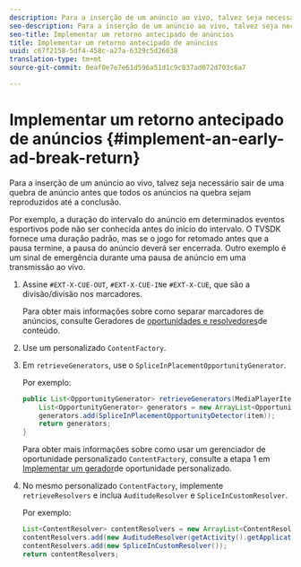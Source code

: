 ```yaml
---
description: Para a inserção de um anúncio ao vivo, talvez seja necessário sair de uma quebra de anúncio antes que todos os anúncios na quebra sejam reproduzidos até a conclusão.
seo-description: Para a inserção de um anúncio ao vivo, talvez seja necessário sair de uma quebra de anúncio antes que todos os anúncios na quebra sejam reproduzidos até a conclusão.
seo-title: Implementar um retorno antecipado de anúncios
title: Implementar um retorno antecipado de anúncios
uuid: c67f2158-5df4-458c-a27a-6329c5d26638
translation-type: tm+mt
source-git-commit: 0eaf0e7e7e61d596a51d1c9c837ad072d703c6a7

---
```



# Implementar um retorno antecipado de anúncios {#implement-an-early-ad-break-return}

Para a inserção de um anúncio ao vivo, talvez seja necessário sair de uma quebra de anúncio antes que todos os anúncios na quebra sejam reproduzidos até a conclusão.

Por exemplo, a duração do intervalo do anúncio em determinados eventos esportivos pode não ser conhecida antes do início do intervalo. O TVSDK fornece uma duração padrão, mas se o jogo for retomado antes que a pausa termine, a pausa do anúncio deverá ser encerrada. Outro exemplo é um sinal de emergência durante uma pausa de anúncio em uma transmissão ao vivo.

1. Assine `#EXT-X-CUE-OUT`, `#EXT-X-CUE-IN`e `#EXT-X-CUE`, que são a divisão/divisão nos marcadores.

   Para obter mais informações sobre como separar marcadores de anúncios, consulte Geradores de [oportunidades e resolvedores](../../ad-insertion/content-resolver/c-psdk-android-2.7-content-resolver-about.md)de conteúdo.

1. Use um personalizado `ContentFactory`.
1. Em `retrieveGenerators`, use o `SpliceInPlacementOpportunityGenerator`.

   Por exemplo:

   ```java
   public List<OpportunityGenerator> retrieveGenerators(MediaPlayerItem item) { 
       List<OpportunityGenerator> generators = new ArrayList<OpportunityGenerator>(); 
       generators.add(SpliceInPlacementOpportunityDetector(item)); 
       return generators; 
   }
   ```

   Para obter mais informações sobre como usar um gerenciador de oportunidade personalizado `ContentFactory`, consulte a etapa 1 em [Implementar um gerador](../../ad-insertion/content-resolver/t-psdk-android-2.7-opp-detector-impl-android.md)de oportunidade personalizado.

1. No mesmo personalizado `ContentFactory`, implemente `retrieveResolvers` e inclua `AuditudeResolver` e `SpliceInCustomResolver`.

   Por exemplo:

   ```java
   List<ContentResolver> contentResolvers = new ArrayList<ContentResolver>(); 
   contentResolvers.add(new AuditudeResolver(getActivity().getApplicationContext())); 
   contentResolvers.add(new SpliceInCustomResolver()); 
   return contentResolvers;
   ```

